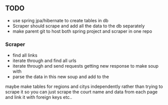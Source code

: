 ## TODO

- use spring jpa/hibernate to create tables in db
- Scraper should scrape and add all the data to the db separately
- make parent git to host both spring project and scraper in one repo


### Scraper
- find all links
- iterate through and find all urls
- iterate through and send requests getting new response to make soup with
- parse the data in this new soup and add to the 

maybe make tables for regions and citys independently rather than trying to scrape it so you can just scrape the court name and data from each page and link it with foreign keys etc..


